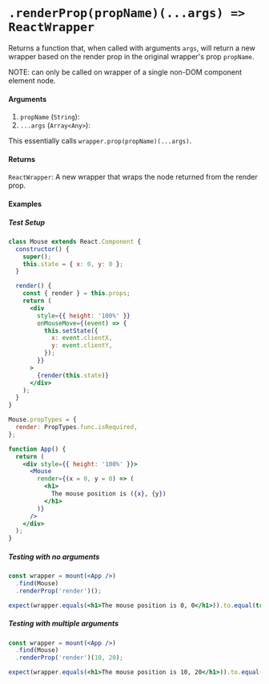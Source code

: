 # `.renderProp(propName)(...args) => ReactWrapper`

Returns a function that, when called with arguments `args`, will return a new wrapper based on the render prop in the original wrapper's prop `propName`.

NOTE: can only be called on wrapper of a single non-DOM component element node.

#### Arguments

1. `propName` (`String`):
1. `...args` (`Array<Any>`):

This essentially calls `wrapper.prop(propName)(...args)`.

#### Returns

`ReactWrapper`: A new wrapper that wraps the node returned from the render prop.

#### Examples

##### Test Setup

```jsx
class Mouse extends React.Component {
  constructor() {
    super();
    this.state = { x: 0, y: 0 };
  }

  render() {
    const { render } = this.props;
    return (
      <div
        style={{ height: '100%' }}
        onMouseMove={(event) => {
          this.setState({
            x: event.clientX,
            y: event.clientY,
          });
        }}
      >
        {render(this.state)}
      </div>
    );
  }
}

Mouse.propTypes = {
  render: PropTypes.func.isRequired,
};
```

```jsx
function App() {
  return (
    <div style={{ height: '100%' }}>
      <Mouse
        render={(x = 0, y = 0) => (
          <h1>
            The mouse position is ({x}, {y})
          </h1>
        )}
      />
    </div>
  );
}
```

##### Testing with no arguments

```jsx
const wrapper = mount(<App />)
  .find(Mouse)
  .renderProp('render')();

expect(wrapper.equals(<h1>The mouse position is 0, 0</h1>)).to.equal(true);
```

##### Testing with multiple arguments

```jsx
const wrapper = mount(<App />)
  .find(Mouse)
  .renderProp('render')(10, 20);

expect(wrapper.equals(<h1>The mouse position is 10, 20</h1>)).to.equal(true);
```
